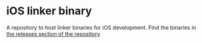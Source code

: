 # iOS linker binary

A repository to host linker binaries for iOS development. Find the binaries in [the releases section of the repository](https://github.com/revolut-mobile/TensorFlowLiteC-binary/releases)
